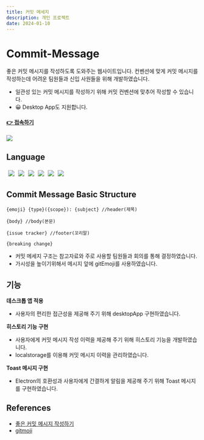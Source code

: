 ```yaml
---
title: 커밋 메세지
description: 개인 프로젝트
date: 2024-01-10
---
```


# Commit-Message 

좋은 커밋 메시지를 작성하도록 도와주는 웹사이트입니다.
컨벤션에 맞게 커밋 메시지를 작성하는데 어려운 팀원들과 신입 사원들을 위해 개발하였습니다.
- 일관성 있는 커밋 메시지를 작성하기 위해 커밋 컨벤션에 맞추어 작성할 수 있습니다.
- 😀 Desktop App도 지원합니다.


#### [👉 접속하기](https://kwonyongjun1.github.io/commit-message/) 
<div style= "display: inline-flex;">
<a href="https://github.com/kwonyongjun1/commit-message"><img src="https://img.shields.io/badge/GitHub-181717?style=flat&logo=GitHub&logoColor=white&link=https://github.com/kwonyongjun1/commit-message"/></a>
</div>




## Language
<div style= "display: inline-flex">
  <img style="padding: 5px" src="https://img.shields.io/badge/JavaScript-F7DF1E?style=flat&logo=JavaScript&logoColor=black "/>
  <img style="padding: 5px" src="https://img.shields.io/badge/React-61DAFB?style=flat&logo=React&logoColor=black "/>
  <img style="padding: 5px" src="https://img.shields.io/badge/Redux-764ABC?style=flat&logo=redux&logoColor=white "/>
  <img style="padding: 5px" src="https://img.shields.io/badge/css3-1572B6?style=flat&logo=css3&logoColor=white "/>
  <img style="padding: 5px" src="https://img.shields.io/badge/Sass-CC6699?style=flat&logo=Sass&logoColor=white "/>
  <img style="padding: 5px" src="https://img.shields.io/badge/Electron-47848F?style=flat&logo=Electron&logoColor=white"/>
</div>


## Commit Message Basic Structure
```
{emoji} {type}({scope}): {subject} //header(제목)
​
{body} //body(본문)
​
{issue tracker} //footer(꼬리말)

{breaking change}
```
- 커밋 메세지 구조는 참고자료와 주로 사용할 팀원들과 회의를 통해 결정하였습니다.
- 가시성을 높이기위해서 메시지 앞에 gitEmoji를 사용하였습니다.

## 기능
**데스크톱 앱 적용**
- 사용자의 편리한 접근성을 제공해 주기 위해 desktopApp 구현하였습니다.

**히스토리 기능 구현**
- 사용자에게 커밋 메시지 작성 이력을 제공해 주기 위해 히스토리 기능을 개발하였습니다. 
- localstorage를 이용해 커밋 메시지 이력을 관리하였습니다. 

**Toast 메시지 구현**
- Electron의 호환성과 사용자에게 간결하게 알림을 제공해 주기 위해 Toast 메시지를 구현하였습니다.

## References
- [좋은 커밋 메시지 작성하기](https://github.com/sj960126/Commit-message)
- [gitmoji](https://gitmoji.dev/)

